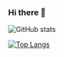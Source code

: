 ### Hi there 👋

![GitHub stats](https://github-readme-stats.vercel.app/api?username=ssscs&show_icons=true&theme=midnight-purple)

[![Top Langs](https://github-readme-stats.vercel.app/api/top-langs/?username=ssscs&layout=compact)](https://github.com/anuraghazra/github-readme-stats)
